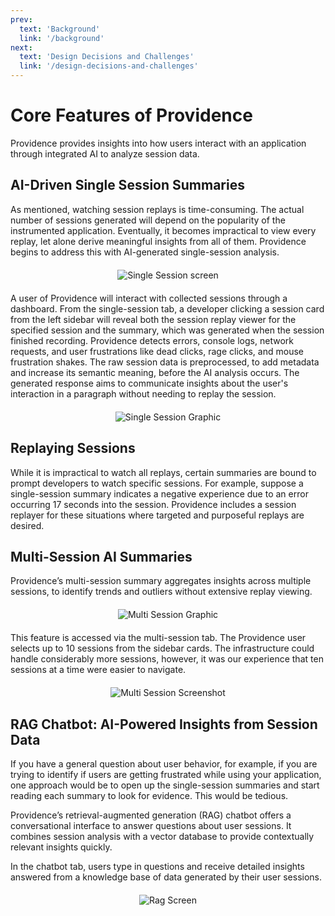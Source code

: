 ```yaml
---
prev: 
  text: 'Background'
  link: '/background'
next:
  text: 'Design Decisions and Challenges'
  link: '/design-decisions-and-challenges'
---
```


# Core Features of Providence

Providence provides insights into how users interact with an application through integrated AI to analyze session data.

## AI-Driven Single Session Summaries

As mentioned, watching session replays is time-consuming. The actual number of sessions generated will depend on the popularity of the instrumented application. Eventually, it becomes impractical to view every replay, let alone derive meaningful insights from all of them. Providence begins to address this with AI-generated single-session analysis.

<div style="display: flex; justify-content: center; align-items: center; margin-bottom: 20px; margin-top: 20px;">
  <img src='/logo.png' alt='Single Session screen'/>
</div>

A user of Providence will interact with collected sessions through a dashboard. From the single-session tab, a developer clicking a session card from the left sidebar will reveal both the session replay viewer for the specified session and the summary, which was generated when the session finished recording. Providence detects errors, console logs, network requests, and user frustrations like dead clicks, rage clicks, and mouse frustration shakes. The raw session data is preprocessed, to add metadata and increase its semantic meaning, before the AI analysis occurs. The generated response aims to communicate insights about the user's interaction in a paragraph without needing to replay the session.

<div style="display: flex; justify-content: center; align-items: center; margin-bottom: 20px; margin-top: 20px;">
  <img src='/single_session_summary.png' alt='Single Session Graphic'/>
</div>

## Replaying Sessions

While it is impractical to watch all replays, certain summaries are bound to prompt developers to watch specific sessions. For example, suppose a single-session summary indicates a negative experience due to an error occurring 17 seconds into the session. Providence includes a session replayer for these situations where targeted and purposeful replays are desired.

## Multi-Session AI Summaries

Providence’s multi-session summary aggregates insights across multiple sessions, to identify trends and outliers without extensive replay viewing.

<div style="display: flex; justify-content: center; align-items: center; margin-bottom: 20px; margin-top: 20px;">
  <img src='/multi_session_summary.png' alt='Multi Session Graphic'/>
</div>

This feature is accessed via the multi-session tab. The Providence user selects up to 10 sessions from the sidebar cards. The infrastructure could handle considerably more sessions, however, it was our experience that ten sessions at a time were easier to navigate. 

<div style="display: flex; justify-content: center; align-items: center; margin-bottom: 20px; margin-top: 20px;">
  <img src='/logo.png' alt='Multi Session Screenshot'/>
</div>

## RAG Chatbot: AI-Powered Insights from Session Data

If you have a general question about user behavior, for example, if you are trying to identify if users are getting frustrated while using your application, one approach would be to open up the single-session summaries and start reading each summary to look for evidence. This would be tedious.

Providence’s retrieval-augmented generation (RAG) chatbot offers a conversational interface to answer questions about user sessions. It combines session analysis with a vector database to provide contextually relevant insights quickly.

In the chatbot tab, users type in questions and receive detailed insights answered from a knowledge base of data generated by their user sessions.

<div style="display: flex; justify-content: center; align-items: center; margin-bottom: 20px; margin-top: 20px;">
  <img src='/logo.png' alt='Rag Screen'/>
</div>


